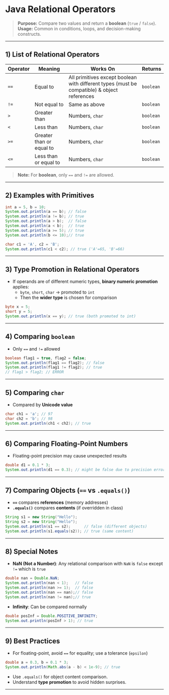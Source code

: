 # Java Relational Operators 

> **Purpose:** Compare two values and return a **boolean** (`true` / `false`).  
> **Usage:** Common in conditions, loops, and decision-making constructs.

---

## 1) List of Relational Operators

| Operator | Meaning                  | Works On                | Returns  |
|----------|--------------------------|-------------------------|----------|
| `==`     | Equal to                  | All primitives except boolean with different types (must be compatible) & object references | `boolean` |
| `!=`     | Not equal to              | Same as above           | `boolean` |
| `>`      | Greater than              | Numbers, `char`         | `boolean` |
| `<`      | Less than                 | Numbers, `char`         | `boolean` |
| `>=`     | Greater than or equal to  | Numbers, `char`         | `boolean` |
| `<=`     | Less than or equal to     | Numbers, `char`         | `boolean` |

> **Note:** For **boolean**, only `==` and `!=` are allowed.

---

## 2) Examples with Primitives

```java
int a = 5, b = 10;
System.out.println(a == b); // false
System.out.println(a != b); // true
System.out.println(a > b);  // false
System.out.println(a < b);  // true
System.out.println(a >= 5); // true
System.out.println(b <= 10);// true

char c1 = 'A', c2 = 'B';
System.out.println(c1 < c2); // true ('A'=65, 'B'=66)
```

---

## 3) Type Promotion in Relational Operators
- If operands are of different numeric types, **binary numeric promotion** applies:
  - `byte`, `short`, `char` → promoted to `int`
  - Then the **wider type** is chosen for comparison
```java
byte x = 5;
short y = 5;
System.out.println(x == y); // true (both promoted to int)
```

---

## 4) Comparing `boolean`
- Only `==` and `!=` allowed
```java
boolean flag1 = true, flag2 = false;
System.out.println(flag1 == flag2); // false
System.out.println(flag1 != flag2); // true
// flag1 > flag2; // ERROR
```

---

## 5) Comparing `char`
- Compared by **Unicode value**
```java
char ch1 = 'a'; // 97
char ch2 = 'b'; // 98
System.out.println(ch1 < ch2); // true
```

---

## 6) Comparing Floating‑Point Numbers
- Floating-point precision may cause unexpected results
```java
double d1 = 0.1 * 3;
System.out.println(d1 == 0.3); // might be false due to precision errors
```

---

## 7) Comparing Objects (`==` vs `.equals()`)
- **`==`** compares **references** (memory addresses)
- **`.equals()`** compares **contents** (if overridden in class)
```java
String s1 = new String("Hello");
String s2 = new String("Hello");
System.out.println(s1 == s2);      // false (different objects)
System.out.println(s1.equals(s2)); // true (same content)
```

---

## 8) Special Notes
- **NaN (Not a Number)**: Any relational comparison with `NaN` is `false` except `!=` which is `true`
```java
double nan = Double.NaN;
System.out.println(nan < 1);   // false
System.out.println(nan >= 1);  // false
System.out.println(nan == nan);// false
System.out.println(nan != nan);// true
```

- **Infinity**: Can be compared normally
```java
double posInf = Double.POSITIVE_INFINITY;
System.out.println(posInf > 1); // true
```

---

## 9) Best Practices
- For floating-point, avoid `==` for equality; use a tolerance (`epsilon`)
```java
double a = 0.3, b = 0.1 * 3;
System.out.println(Math.abs(a - b) < 1e-9); // true
```
- Use `.equals()` for object content comparison.
- Understand **type promotion** to avoid hidden surprises.

---

